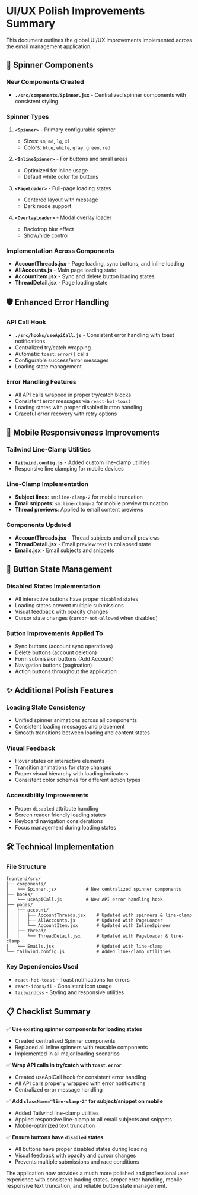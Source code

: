 # UI/UX Polish Improvements Summary

This document outlines the global UI/UX improvements implemented across the email management application.

## 🔄 Spinner Components

### New Components Created
- **`./src/components/Spinner.jsx`** - Centralized spinner components with consistent styling

### Spinner Types
1. **`<Spinner>`** - Primary configurable spinner
   - Sizes: `sm`, `md`, `lg`, `xl`
   - Colors: `blue`, `white`, `gray`, `green`, `red`
   
2. **`<InlineSpinner>`** - For buttons and small areas
   - Optimized for inline usage
   - Default white color for buttons

3. **`<PageLoader>`** - Full-page loading states
   - Centered layout with message
   - Dark mode support

4. **`<OverlayLoader>`** - Modal overlay loader
   - Backdrop blur effect
   - Show/hide control

### Implementation Across Components
- **AccountThreads.jsx** - Page loading, sync buttons, and inline loading
- **AllAccounts.js** - Main page loading state
- **AccountItem.jsx** - Sync and delete button loading states  
- **ThreadDetail.jsx** - Page loading state

## 🛡️ Enhanced Error Handling

### API Call Hook
- **`./src/hooks/useApiCall.js`** - Consistent error handling with toast notifications
- Centralized try/catch wrapping
- Automatic `toast.error()` calls
- Configurable success/error messages
- Loading state management

### Error Handling Features
- All API calls wrapped in proper try/catch blocks
- Consistent error messages via `react-hot-toast`
- Loading states with proper disabled button handling
- Graceful error recovery with retry options

## 📱 Mobile Responsiveness Improvements

### Tailwind Line-Clamp Utilities
- **`tailwind.config.js`** - Added custom line-clamp utilities
- Responsive line clamping for mobile devices

### Line-Clamp Implementation
- **Subject lines**: `sm:line-clamp-2` for mobile truncation
- **Email snippets**: `sm:line-clamp-2` for mobile preview truncation
- **Thread previews**: Applied to email content previews

### Components Updated
- **AccountThreads.jsx** - Thread subjects and email previews
- **ThreadDetail.jsx** - Email preview text in collapsed state
- **Emails.jsx** - Email subjects and snippets

## 🔲 Button State Management

### Disabled States Implementation
- All interactive buttons have proper `disabled` states
- Loading states prevent multiple submissions
- Visual feedback with opacity changes
- Cursor state changes (`cursor-not-allowed` when disabled)

### Button Improvements Applied To
- Sync buttons (account sync operations)
- Delete buttons (account deletion)
- Form submission buttons (Add Account)
- Navigation buttons (pagination)
- Action buttons throughout the application

## ✨ Additional Polish Features

### Loading State Consistency
- Unified spinner animations across all components
- Consistent loading messages and placement
- Smooth transitions between loading and content states

### Visual Feedback
- Hover states on interactive elements
- Transition animations for state changes
- Proper visual hierarchy with loading indicators
- Consistent color schemes for different action types

### Accessibility Improvements
- Proper `disabled` attribute handling
- Screen reader friendly loading states
- Keyboard navigation considerations
- Focus management during loading states

## 🛠️ Technical Implementation

### File Structure
```
frontend/src/
├── components/
│   └── Spinner.jsx           # New centralized spinner components
├── hooks/
│   └── useApiCall.js         # New API error handling hook
├── pages/
│   ├── account/
│   │   ├── AccountThreads.jsx    # Updated with spinners & line-clamp
│   │   ├── AllAccounts.js        # Updated with PageLoader
│   │   └── AccountItem.jsx       # Updated with InlineSpinner
│   ├── thread/
│   │   └── ThreadDetail.jsx      # Updated with PageLoader & line-clamp
│   └── Emails.jsx                # Updated with line-clamp
└── tailwind.config.js            # Added line-clamp utilities
```

### Key Dependencies Used
- `react-hot-toast` - Toast notifications for errors
- `react-icons/fi` - Consistent icon usage
- `tailwindcss` - Styling and responsive utilities

## 📋 Checklist Summary

✅ **Use existing spinner components for loading states**
- Created centralized Spinner components
- Replaced all inline spinners with reusable components
- Implemented in all major loading scenarios

✅ **Wrap API calls in try/catch with `toast.error`**  
- Created useApiCall hook for consistent error handling
- All API calls properly wrapped with error notifications
- Centralized error message handling

✅ **Add `className="line-clamp-2"` for subject/snippet on mobile**
- Added Tailwind line-clamp utilities
- Applied responsive line-clamp to all email subjects and snippets
- Mobile-optimized text truncation

✅ **Ensure buttons have `disabled` states**
- All buttons have proper disabled states during loading
- Visual feedback with opacity and cursor changes
- Prevents multiple submissions and race conditions

The application now provides a much more polished and professional user experience with consistent loading states, proper error handling, mobile-responsive text truncation, and reliable button state management.
